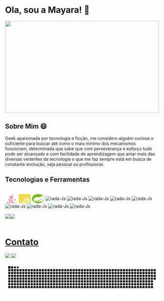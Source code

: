 # Ola, sou a Mayara! 👋

<img src="https://i.imgur.com/5bj12Ex.png" style="width: 100%; height: 300px" />

## Sobre Mim 😄

 Geek apaixonada por tecnologia e ficção, me considero alguém curiosa o suficiente para buscar até como o mais mínimo dos mecanismos funcionam, determinada que sabe que com perseverança e esforço tudo pode ser alcançado e com facilidade de aprendizagem que amar mais das diversas vertentes da tecnologia o que me faz sempre está em busca de constante evolução, seja pessoal ou profissional.
<br>
  
## Tecnologias e Ferramentas
<div style="display: inline_block"><br>
  <img align="center" alt="Rafa-Js" height="30" width="40" src="https://raw.githubusercontent.com/devicons/devicon/master/icons/java/java-plain.svg">
  <img align="center" alt="Rafa-Ts" height="30" width="40" src="https://raw.githubusercontent.com/devicons/devicon/master/icons/javascript/javascript-plain.svg">
  <img align="center" alt="Rafa-React" height="30" width="40" src="https://raw.githubusercontent.com/devicons/devicon/master/icons/spring/spring-original.svg">
  <img align="center" alt="rada-Js" height="30" widht="40" src="https://img.shields.io/badge/-Git-222222?style=flat&logo=git&logoColor=F05032">
  <img align="center" alt="rada-Js" height="30" widht="40" src="https://img.shields.io/badge/-GitHub-222222?style=flat&logo=github&logoColor=181717">
  <img align="center" alt="rada-Js" height="30" widht="40" src="https://img.shields.io/badge/-Spring-222222?style=flat&logo=spring&logoColor=6DB33F">
  <img align="center" alt="rada-Js" height="30" widht="40" src="https://img.shields.io/badge/-MySQL-black?style=flat-square&logo=mysql">
  <img align="center" alt="rada-Js" height="30" widht="40" src="https://img.shields.io/badge/-Bootstrap-563D7C?style=flat-square&logo=bootstrap">
  <img align="center" alt="rada-Js" height="30" widht="40" src="https://img.shields.io/badge/-Angular-DD0031?style=flat-square&logo=angular">
  <img align="center" alt="rada-Js" height="30" widht="40" src="https://img.shields.io/badge/-CSS3-000000?style=flat&logo=css3">
  <img align="center" alt="rada-Js" height="30" widht="40" src="https://img.shields.io/badge/-NodeJS-DD0031?style=flat-square&logo=NodeJS">
  <img align="center" alt="rada-Js" height="30" widht="40" src="https://img.shields.io/badge/-html-DD0031?style=flat-square&logo=html">
</div>

<br>
<div>
  <a href="https://github.com/MayaraSGS">
  <img height="180em" src="https://github-readme-stats.vercel.app/api?username=MayaraSGS&show_icons=true&theme=dark&include_all_commits=true&count_private=true"/><img height="180em" src="https://github-readme-stats.vercel.app/api/top-langs/?username=MayaraSGS&layout=compact&langs_count=7&theme=dark"/>
</div>
<br>
  
 # Contato
<div>   
  <a href = "mailto:contato@m4ysgs.tech"><img src="https://img.shields.io/badge/-Gmail-%23333?style=for-the-badge&logo=gmail&logoColor=white" target="_blank"></a>
  <a href="https://www.linkedin.com/in/sg-mayara/" target="_blank"><img src="https://img.shields.io/badge/-LinkedIn-%230077B5?style=for-the-badge&logo=linkedin&logoColor=white" target="_blank"></a>
 
  ![Snake animation](https://github.com/MayaraSGS/MayaraSGS/blob/output/github-contribution-grid-snake.svg)
 
</div>
